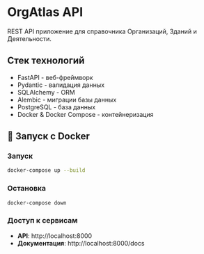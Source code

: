 # OrgAtlas API

REST API приложение для справочника Организаций, Зданий и Деятельности.

## Стек технологий

- FastAPI - веб-фреймворк
- Pydantic - валидация данных
- SQLAlchemy - ORM
- Alembic - миграции базы данных
- PostgreSQL - база данных
- Docker & Docker Compose - контейнеризация

## 🐳 Запуск с Docker

### Запуск

```bash
docker-compose up --build
```

### Остановка

```bash
docker-compose down
```

### Доступ к сервисам

- **API**: http://localhost:8000
- **Документация**: http://localhost:8000/docs